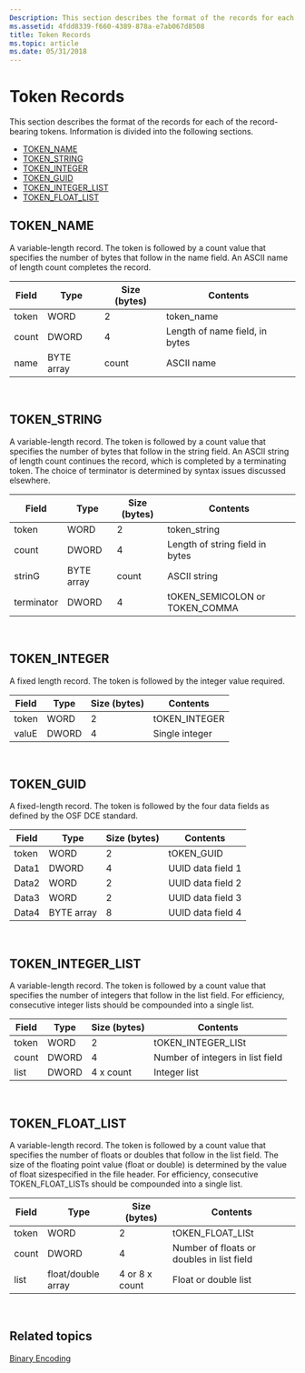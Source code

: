```yaml
---
Description: This section describes the format of the records for each of the record-bearing tokens. Information is divided into the following sections.
ms.assetid: 4fdd8339-f660-4389-878a-e7ab067d8508
title: Token Records
ms.topic: article
ms.date: 05/31/2018
---
```


# Token Records

This section describes the format of the records for each of the record-bearing tokens. Information is divided into the following sections.

-   [TOKEN\_NAME](/windows)
-   [TOKEN\_STRING](/windows)
-   [TOKEN\_INTEGER](/windows)
-   [TOKEN\_GUID](/windows)
-   [TOKEN\_INTEGER\_LIST](/windows)
-   [TOKEN\_FLOAT\_LIST](/windows)

## TOKEN\_NAME

A variable-length record. The token is followed by a count value that specifies the number of bytes that follow in the name field. An ASCII name of length count completes the record.



| Field | Type       | Size (bytes) | Contents                       |
|-------|------------|--------------|--------------------------------|
| token | WORD       | 2            | token\_name                    |
| count | DWORD      | 4            | Length of name field, in bytes |
| name  | BYTE array | count        | ASCII name                     |



 

## TOKEN\_STRING

A variable-length record. The token is followed by a count value that specifies the number of bytes that follow in the string field. An ASCII string of length count continues the record, which is completed by a terminating token. The choice of terminator is determined by syntax issues discussed elsewhere.



| Field      | Type       | Size (bytes) | Contents                         |
|------------|------------|--------------|----------------------------------|
| token      | WORD       | 2            | token\_string                    |
| count      | DWORD      | 4            | Length of string field in bytes  |
| strinG     | BYTE array | count        | ASCII string                     |
| terminator | DWORD      | 4            | tOKEN\_SEMICOLON or TOKEN\_COMMA |



 

## TOKEN\_INTEGER

A fixed length record. The token is followed by the integer value required.



| Field | Type  | Size (bytes) | Contents       |
|-------|-------|--------------|----------------|
| token | WORD  | 2            | tOKEN\_INTEGER |
| valuE | DWORD | 4            | Single integer |



 

## TOKEN\_GUID

A fixed-length record. The token is followed by the four data fields as defined by the OSF DCE standard.



| Field | Type       | Size (bytes) | Contents          |
|-------|------------|--------------|-------------------|
| token | WORD       | 2            | tOKEN\_GUID       |
| Data1 | DWORD      | 4            | UUID data field 1 |
| Data2 | WORD       | 2            | UUID data field 2 |
| Data3 | WORD       | 2            | UUID data field 3 |
| Data4 | BYTE array | 8            | UUID data field 4 |



 

## TOKEN\_INTEGER\_LIST

A variable-length record. The token is followed by a count value that specifies the number of integers that follow in the list field. For efficiency, consecutive integer lists should be compounded into a single list.



| Field | Type  | Size (bytes) | Contents                         |
|-------|-------|--------------|----------------------------------|
| token | WORD  | 2            | tOKEN\_INTEGER\_LISt             |
| count | DWORD | 4            | Number of integers in list field |
| list  | DWORD | 4 x count    | Integer list                     |



 

## TOKEN\_FLOAT\_LIST

A variable-length record. The token is followed by a count value that specifies the number of floats or doubles that follow in the list field. The size of the floating point value (float or double) is determined by the value of float sizespecified in the file header. For efficiency, consecutive TOKEN\_FLOAT\_LISTs should be compounded into a single list.



| Field | Type               | Size (bytes)   | Contents                                  |
|-------|--------------------|----------------|-------------------------------------------|
| token | WORD               | 2              | tOKEN\_FLOAT\_LISt                        |
| count | DWORD              | 4              | Number of floats or doubles in list field |
| list  | float/double array | 4 or 8 x count | Float or double list                      |



 

## Related topics

<dl> <dt>

[Binary Encoding](binary-encoding.md)
</dt> </dl>

 

 